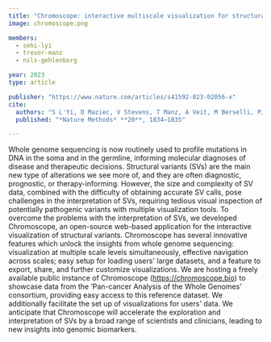 ```yaml
---
title: "Chromoscope: interactive multiscale visualization for structural variation in human genomes"
image: chromoscope.png

members:
  - sehi-lyi
  - trevor-manz
  - nils-gehlenborg

year: 2023
type: article

publisher: "https://www.nature.com/articles/s41592-023-02056-x"
cite:
  authors: "S L'Yi, D Maziec, V Stevens, T Manz, A Veit, M Berselli, PJ Park, D Głodzik, N Gehlenborg"
  published: "*Nature Methods* **20**, 1834–1835"

---
```

Whole genome sequencing is now routinely used to profile mutations in DNA in the soma and in the germline, informing molecular diagnoses of disease and therapeutic decisions. Structural variants (SVs) are the main new type of alterations we see more of, and they are often diagnostic, prognostic, or therapy-informing. However, the size and complexity of SV data, combined with the difficulty of obtaining accurate SV calls, pose challenges in the interpretation of SVs, requiring tedious visual inspection of potentially pathogenic variants with multiple visualization tools. To overcome the problems with the interpretation of SVs, we developed Chromoscope, an open-source web-based application for the interactive visualization of structural variants. Chromoscope has several innovative features which unlock the insights from whole genome sequencing: visualization at multiple scale levels simultaneously, effective navigation across scales;  easy setup for loading users' large datasets, and a feature to export, share, and further customize visualizations. We are hosting a freely available public instance of Chromoscope (https://chromoscope.bio) to showcase data from the ‘Pan-cancer Analysis of the Whole Genomes’ consortium, providing easy access to this reference dataset. We additionally facilitate the set up of visualizations for users' data.  We anticipate that Chromoscope will accelerate the exploration and interpretation of SVs by a broad range of scientists and clinicians, leading to new insights into genomic biomarkers.